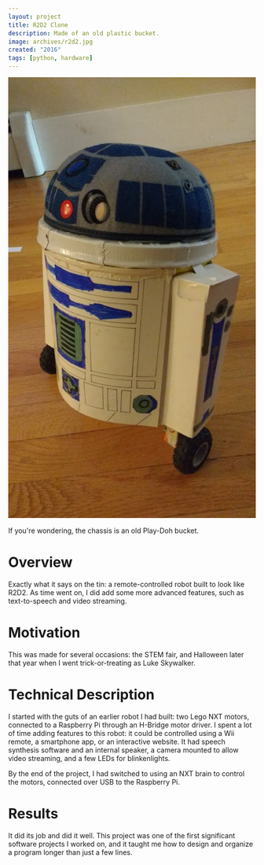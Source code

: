 ```yaml
---
layout: project
title: R2D2 Clone
description: Made of an old plastic bucket.
image: archives/r2d2.jpg
created: "2016"
tags: [python, hardware]
---
```


![](../images/archives/r2d2.jpg)

<Caption>
If you're wondering, the chassis is an old Play-Doh bucket.
</Caption>

# Overview

Exactly what it says on the tin: a remote-controlled robot built to look like R2D2. As time went on, I did add some more advanced features, such as text-to-speech and video streaming.

# Motivation

This was made for several occasions: the STEM fair, and Halloween later that year when I went trick-or-treating as Luke Skywalker.

# Technical Description

I started with the guts of an earlier robot I had built: two Lego NXT motors, connected to a Raspberry Pi through an H-Bridge motor driver. I spent a lot of time adding features to this robot: it could be controlled using a Wii remote, a smartphone app, or an interactive website. It had speech synthesis software and an internal speaker, a camera mounted to allow video streaming, and a few LEDs for blinkenlights.

By the end of the project, I had switched to using an NXT brain to control the motors, connected over USB to the Raspberry Pi.

# Results

It did its job and did it well. This project was one of the first significant software projects I worked on, and it taught me how to design and organize a program longer than just a few lines.
